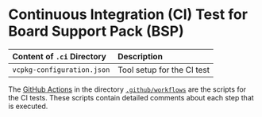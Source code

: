 # Continuous Integration (CI) Test for Board Support Pack (BSP)

Content of `.ci` Directory   | Description
:----------------------------|:-----------------
`vcpkg-configuration.json`   | Tool setup for the CI test

The [GitHub Actions](https://github.com/Open-CMSIS-Pack/STM32U575I-EV_BSP/tree/main/README.md#github-actions) in the directory [`.github/workflows`](https://github.com/Open-CMSIS-Pack/STM32U575I-EV_BSP/tree/main/.github/workflows) are the scripts for the CI tests. These scripts contain detailed comments about each step that is executed.
